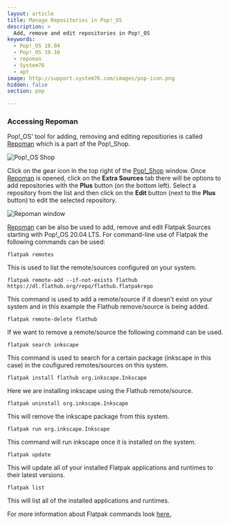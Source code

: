 ```yaml
---
layout: article
title: Manage Repositories in Pop!_OS
description: >
  Add, remove and edit repositories in Pop!_OS
keywords:
  - Pop!_OS 18.04
  - Pop!_OS 19.10
  - repoman
  - System76
  - apt
image: http://support.system76.com/images/pop-icon.png
hidden: false
section: pop

---
```


### Accessing Repoman

Pop!_OS' tool for adding, removing and editing repositiories is called <u>Repoman</u> which is a part of the Pop!_Shop.

![Pop!_OS Shop](/images/manage-repos/Pop!_Shop-button.png)

Click on the gear icon in the top right of the <u>Pop!_Shop</u> window. Once <u>Repoman</u> is opened, click on the **Extra Sources** tab there will be options to add repositories with the **Plus** button (on the bottom left). Select a repository from the list and then click on the **Edit** button (next to the **Plus** button) to edit the selected repository.

![Repoman window](/images/manage-repos/Repoman-Flatpak.png)

<u>Repoman</u> can be also be used to add, remove and edit Flatpak Sources starting with Pop!_OS 20.04 LTS. For command-line use of Flatpak the following commands can be used:

```
flatpak remotes
```

This is used to list the remote/sources configured on your system.

```
flatpak remote-add --if-not-exists flathub https://dl.flathub.org/repo/flathub.flatpakrepo
```

This command is used to add a remote/source if it doesn't exist on your system and in this example the Flathub remove/source is being added. 

```
flatpak remote-delete flathub
```

If we want to remove a remote/source the following command can be used.

```
flatpak search inkscape
```

This command is used to search for a certain package (inkscape in this case) in the coufigured remotes/sources on this system.

```
flatpak install flathub org.inkscape.Inkscape
```

Here we are installing inkscape using the Flathub remote/source.

```
flatpak uninstall org.inkscape.Inkscape
```

This will remove the inkscape package from this system.

```
flatpak run org.inkscape.Inkscape
```

This command will run inkscape once it is installed on the system.

```
flatpak update
```

This will update all of your installed Flatpak applications and runtimes to their latest versions.

```
flatpak list
```

This will list all of the installed applications and runtimes.

For more information about Flatpak commands look [here.](https://docs.flatpak.org/en/latest/using-flatpak.html)
